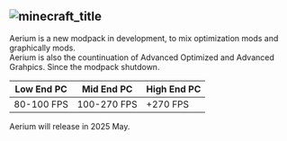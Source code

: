 ![minecraft_title](https://github.com/user-attachments/assets/b10f5e37-7b20-471a-b74b-2ea357e376ab)
--------
Aerium is a new modpack in development, to mix optimization mods and graphically mods.       
Aerium is also the countinuation of Advanced Optimized and Advanced Grahpics. Since the modpack shutdown.

| Low End PC | Mid End PC  | High End PC |  
|------------|-------------|-------------|
| 80-100 FPS | 100-270 FPS | +270 FPS    |

Aerium will release in 2025 May.


